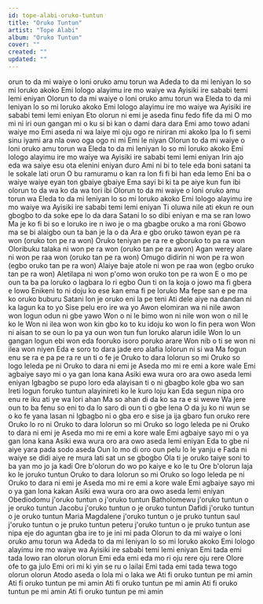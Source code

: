 ```yaml
---
id: tope-alabi-oruko-tuntun
title: "Oruko Tuntun"
artist: "Tope Alabi"
album: "Oruko Tuntun"
cover: ""
created: ""
updated: ""
---
```


orun to da mi waiye o loni oruko amu torun wa
Adeda to da mi leniyan lo so mi loruko akoko
Emi lologo alayimu ire mo waiye wa
Ayisiki ire sababi temi lemi  eniyan
Olorun to da mi waiye o loni oruko amu torun wa
Eleda to da mi leniyan lo so mi loruko akoko
Emi lologo alayimu ire mo waiye wa
Ayisiki ire sababi temi lemi eniyan
Eto olorun ni emi je aseda finu fedo fife da mi
O mo mi ni iri oun gangan mi o ku si bi kan o dami dara dara
Emi amo towo adani waiye mo
Emi aseda ni wa laiye mi oju ogo re niriran mi akoko
Ipa lo fi semi sinu iyami ara nla owo oga ogo ni mi
Emi le niyan
Olorun to da mi waiye o loni oruko amu torun wa
Eleda to da mi leniyan lo so mi loruko akoko
Emi lologo alayimu ire mo waiye wa
Ayisiki ire sababi temi lemi eniyan
Irin ajo eda wa saiye esu ota elenini eniyan duro
Ami ni bi to tele eda boni satani ta le sokale lati orun
O bu ramuramu o kan ra lon fi fi bi han eda lemo
Eni ba o waiye waiye eyan ton gbaiye gbaiye
Ema sayi bi ki ta pe aiye kun fun ibi olorun to da wa ko da wa tori ibi
Olorun to da mi waiye o loni oruko amu torun wa
Eleda to da mi leniyan lo so mi loruko akoko
Emi lologo alayimu ire mo waiye wa
Ayisiki ire sababi temi lemi eniyan
Ti oluwa nile ati ekun re oun gbogbo to da soke epe lo da dara
Satani lo so dibi eniyan e ma se ran lowo
Ma je ko fi bi so e loruko ire n iwo je o ma gbagbe oruko a ma roni
Gbowo ma se bi alaigbo oun ta ban je la o da
Ara e gbo oruko tawon eyan pe ra won (oruko ton pe ra won)
Oruko teniyan pe ra re e gboruko to pa ra won
Oloribuku talaka ni won pe ra won (oruko tan pe ra awon)
Agan werey alare ni won pe raa won (oruko tan pe ra won)
Omugo didirin ni won pe ra won (egbo oruko tan pe ra won)
Alaiye baje atole ni won pe raa won (egbo oruko tan pe ra won)
Aletilapa ni won p'omo won oruko ton pe ra won
E o mo pe oun ta ba pa loruko o lagbara lo ri egbo
Oun ti on la koja o jowo ma fi gbera e lowo
Enikeni to ni doju ko ese kan ema fi pe loruko
Ma fepe san e pe ma ko oruko buburu
Satani lon je oruko eni la pe teni
Ati dele aiye na dandan ni ka lagun ka to yo
Sise pelu ero ire wa yo
Awon elomiran wa ni nile awon won logun odun ni gbe yawo
Won o ni le bimo won ni nile won won o nil le ko le
Won ni ilea won won kin gbo ko to ku idoju ko won lo fin pera won
Won ni aisan to se oun lo pa ya oun won tun fun loruko alarun idile
Won lo un gangan logun ebi won eda fooruko isoro poruko arare
Won nib o ti se won ni ilea won niyen
Eda e soro to dara jade ero alafia lolorun ni si wa
Ma fogun enu se ra e pa pe ra re un ti o fe je
Oruko to dara lolorun so mi
Oruko so logo leleda pe ni
Oruko to dara ni emi je
Aseda mo mi re emi a kore wale
Emi agbaiye sayo mi o ya gan lona kana
Asiki ewa wura oro ara owo aseda lemi eniyan
Igbagbo se pupo loro eda alayisan ti o ni gbagbo kole gba wo san
Ireti logun foruko tuntun alayinireti ko le kuro loju kan
Eda segun nipa oro enu re iku ati ye wa lori ahan
Ma so ahan di da ko sa ra e si wewe
Wa jere oun to ba fenu so eni to da lo saro di oun ti o gbe lena
O da ju ko ni wun se o ko fe yana lasan ni
Igbagbo ni o gba ero e sise ja ija gbaro fun oruko rere
Oruko lo ro ni
Oruko to dara lolorun so mi
Oruko so logo leleda pe ni
Oruko to dara ni emi je
Aseda mo mi re emi a kore wale
Emi agbaiye sayo mi o ya gan lona kana
Asiki ewa wura oro ara owo aseda lemi eniyan
Eda to gbe ni aiye yara pada sodo aseda
Oun lo mo di oro oun pelu lo le yanju e
Fada ni waiye se didi aiye re mura lati sat un se gbogbo
Ola ti je oruko taiye soni to ba yan mo jo ja kadi
Ore b'olorun do wo po kaiye e ko le tu
Ore b'olorun laja ko le joruko tuntun
Oruko to dara lolorun so mi
Oruko so logo leleda pe ni
Oruko to dara ni emi je
Aseda mo mi re emi a kore wale
Emi agbaiye sayo mi o ya gan lona kakan
Asiki ewa wura oro ara owo aseda lemi eniyan
Obediodomu j'oruko tuntun o j'oruko tuntun
Batholomewu j'oruko tuntun o je oruko tuntun
Jacobu j'oruko tuntun o je oruko tuntun
Dafidi j'oruko tuntun o je oruko tuntun
Maria Magdalene j'oruko tuntun o je pruko tuntun
saul j'oruko tuntun o je pruko tuntun
peteru j'oruko tuntun o je pruko tuntun
ase nipa eje do aguntan gba ire to je ini mi pada
Olorun to da mi waiye o loni oruko amu torun wa
Adeda to da mi leniyan lo so mi loruko akoko
Emi lologo alayimu ire mo waiye wa
Ayisiki ire sababi temi lemi eniyan
Emi tada emi tada lowo ran olorun olorun
Emi eda emi eda mo ri oju rere oju rere
Olore ofe to ga julo
Emi ori mi ki yin se ru o lailai
Emi tada emi tada tewa togo olorun olorun
Atodo aseda o lola mi o laka we
Ati fi oruko tuntun pe mi amin
Ati fi oruko tuntun pe mi amin
Ati fi oruko tuntun pe mi amin
Ati fi oruko tuntun pe mi amin
Ati fi oruko tuntun pe mi amin